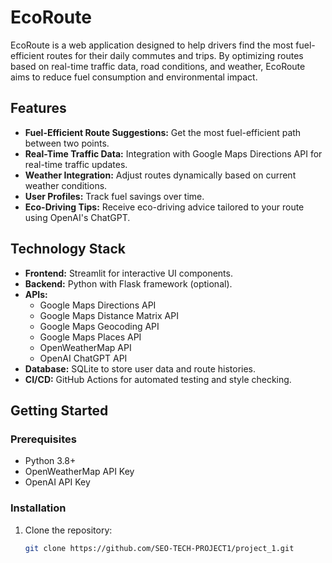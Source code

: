 # EcoRoute

EcoRoute is a web application designed to help drivers find the most fuel-efficient routes for their daily commutes and trips. By optimizing routes based on real-time traffic data, road conditions, and weather, EcoRoute aims to reduce fuel consumption and environmental impact.

## Features

- **Fuel-Efficient Route Suggestions:** Get the most fuel-efficient path between two points.
- **Real-Time Traffic Data:** Integration with Google Maps Directions API for real-time traffic updates.
- **Weather Integration:** Adjust routes dynamically based on current weather conditions.
- **User Profiles:** Track fuel savings over time.
- **Eco-Driving Tips:** Receive eco-driving advice tailored to your route using OpenAI's ChatGPT.

## Technology Stack

- **Frontend:** Streamlit for interactive UI components.
- **Backend:** Python with Flask framework (optional).
- **APIs:**
  - Google Maps Directions API
  - Google Maps Distance Matrix API
  - Google Maps Geocoding API
  - Google Maps Places API
  - OpenWeatherMap API
  - OpenAI ChatGPT API
- **Database:** SQLite to store user data and route histories.
- **CI/CD:** GitHub Actions for automated testing and style checking.

## Getting Started

### Prerequisites

- Python 3.8+
- OpenWeatherMap API Key
- OpenAI API Key

### Installation

1. Clone the repository:
   ```sh
   git clone https://github.com/SEO-TECH-PROJECT1/project_1.git
   
